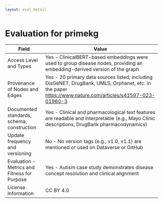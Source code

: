 ```yaml
---
layout: eval_detail
---
```


# Evaluation for primekg

| Field | Value |
|---|---|
| Access Level and Types | Yes - ClinicalBERT-based embeddings were used to group disease nodes, providing an embedding-derived version of the graph |
| Provenance of Nodes and Edges | Yes - 20 primary data sources listed, including DisGeNET, DrugBank, UMLS, Orphanet, etc. in the paper https://www.nature.com/articles/s41597-023-01960-3 |
| Documented standards, schema, construction | Yes - Clinical and pharmacological text features are readable and interpretable (e.g., Mayo Clinic descriptions, DrugBank pharmacodynamics) |
| Update frequency and versioning | No - No version tags (e.g., v1.0, v1.1) are mentioned or used on Dataverse or GitHub |
| Evaluation - Metrics and Fitness for Purpose | Yes - Autism case study demonstrates disease concept resolution and clinical alignment |
| License Information | CC BY 4.0 |
